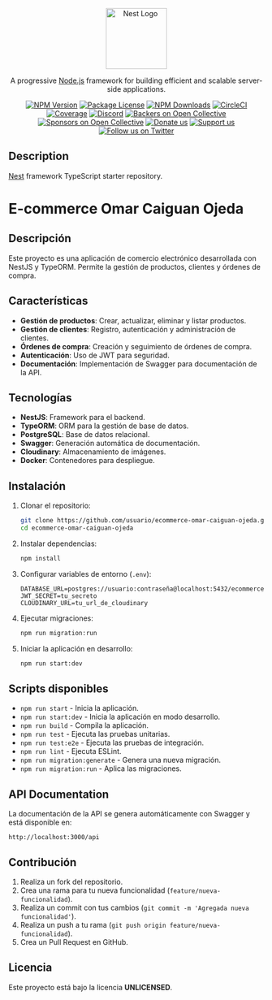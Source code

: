 <p align="center">
  <a href="http://nestjs.com/" target="blank"><img src="https://nestjs.com/img/logo-small.svg" width="120" alt="Nest Logo" /></a>
</p>

[circleci-image]: https://img.shields.io/circleci/build/github/nestjs/nest/master?token=abc123def456
[circleci-url]: https://circleci.com/gh/nestjs/nest

  <p align="center">A progressive <a href="http://nodejs.org" target="_blank">Node.js</a> framework for building efficient and scalable server-side applications.</p>
    <p align="center">
<a href="https://www.npmjs.com/~nestjscore" target="_blank"><img src="https://img.shields.io/npm/v/@nestjs/core.svg" alt="NPM Version" /></a>
<a href="https://www.npmjs.com/~nestjscore" target="_blank"><img src="https://img.shields.io/npm/l/@nestjs/core.svg" alt="Package License" /></a>
<a href="https://www.npmjs.com/~nestjscore" target="_blank"><img src="https://img.shields.io/npm/dm/@nestjs/common.svg" alt="NPM Downloads" /></a>
<a href="https://circleci.com/gh/nestjs/nest" target="_blank"><img src="https://img.shields.io/circleci/build/github/nestjs/nest/master" alt="CircleCI" /></a>
<a href="https://coveralls.io/github/nestjs/nest?branch=master" target="_blank"><img src="https://coveralls.io/repos/github/nestjs/nest/badge.svg?branch=master#9" alt="Coverage" /></a>
<a href="https://discord.gg/G7Qnnhy" target="_blank"><img src="https://img.shields.io/badge/discord-online-brightgreen.svg" alt="Discord"/></a>
<a href="https://opencollective.com/nest#backer" target="_blank"><img src="https://opencollective.com/nest/backers/badge.svg" alt="Backers on Open Collective" /></a>
<a href="https://opencollective.com/nest#sponsor" target="_blank"><img src="https://opencollective.com/nest/sponsors/badge.svg" alt="Sponsors on Open Collective" /></a>
  <a href="https://paypal.me/kamilmysliwiec" target="_blank"><img src="https://img.shields.io/badge/Donate-PayPal-ff3f59.svg" alt="Donate us"/></a>
    <a href="https://opencollective.com/nest#sponsor"  target="_blank"><img src="https://img.shields.io/badge/Support%20us-Open%20Collective-41B883.svg" alt="Support us"></a>
  <a href="https://twitter.com/nestframework" target="_blank"><img src="https://img.shields.io/twitter/follow/nestframework.svg?style=social&label=Follow" alt="Follow us on Twitter"></a>
</p>
  <!--[![Backers on Open Collective](https://opencollective.com/nest/backers/badge.svg)](https://opencollective.com/nest#backer)
  [![Sponsors on Open Collective](https://opencollective.com/nest/sponsors/badge.svg)](https://opencollective.com/nest#sponsor)-->

## Description

[Nest](https://github.com/nestjs/nest) framework TypeScript starter repository.

# E-commerce Omar Caiguan Ojeda

## Descripción
Este proyecto es una aplicación de comercio electrónico desarrollada con NestJS y TypeORM. Permite la gestión de productos, clientes y órdenes de compra.

## Características
- **Gestión de productos**: Crear, actualizar, eliminar y listar productos.
- **Gestión de clientes**: Registro, autenticación y administración de clientes.
- **Órdenes de compra**: Creación y seguimiento de órdenes de compra.
- **Autenticación**: Uso de JWT para seguridad.
- **Documentación**: Implementación de Swagger para documentación de la API.

## Tecnologías
- **NestJS**: Framework para el backend.
- **TypeORM**: ORM para la gestión de base de datos.
- **PostgreSQL**: Base de datos relacional.
- **Swagger**: Generación automática de documentación.
- **Cloudinary**: Almacenamiento de imágenes.
- **Docker**: Contenedores para despliegue.

## Instalación
1. Clonar el repositorio:
   ```bash
   git clone https://github.com/usuario/ecommerce-omar-caiguan-ojeda.git
   cd ecommerce-omar-caiguan-ojeda
   ```
2. Instalar dependencias:
   ```bash
   npm install
   ```
3. Configurar variables de entorno (`.env`):
   ```env
   DATABASE_URL=postgres://usuario:contraseña@localhost:5432/ecommerce
   JWT_SECRET=tu_secreto
   CLOUDINARY_URL=tu_url_de_cloudinary
   ```
4. Ejecutar migraciones:
   ```bash
   npm run migration:run
   ```
5. Iniciar la aplicación en desarrollo:
   ```bash
   npm run start:dev
   ```

## Scripts disponibles
- `npm run start` - Inicia la aplicación.
- `npm run start:dev` - Inicia la aplicación en modo desarrollo.
- `npm run build` - Compila la aplicación.
- `npm run test` - Ejecuta las pruebas unitarias.
- `npm run test:e2e` - Ejecuta las pruebas de integración.
- `npm run lint` - Ejecuta ESLint.
- `npm run migration:generate` - Genera una nueva migración.
- `npm run migration:run` - Aplica las migraciones.

## API Documentation
La documentación de la API se genera automáticamente con Swagger y está disponible en:
```
http://localhost:3000/api
```

## Contribución
1. Realiza un fork del repositorio.
2. Crea una rama para tu nueva funcionalidad (`feature/nueva-funcionalidad`).
3. Realiza un commit con tus cambios (`git commit -m 'Agregada nueva funcionalidad'`).
4. Realiza un push a tu rama (`git push origin feature/nueva-funcionalidad`).
5. Crea un Pull Request en GitHub.

## Licencia
Este proyecto está bajo la licencia **UNLICENSED**.


